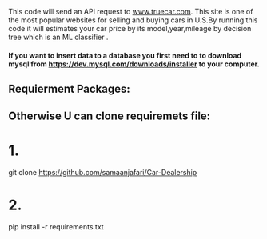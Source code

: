 This code will send an API request  to www.truecar.com. This site is one of the most popular websites for selling and buying cars in U.S.By running this code it will estimates your car price by its model,year,mileage by decision tree which is an  ML classifier .
#### If you want to insert data to a database you first need to to download mysql from https://dev.mysql.com/downloads/installer to your computer.
## Requierment Packages:

## Otherwise U can clone requiremets file:

# 1.
git clone https://github.com/samaanjafari/Car-Dealership

# 2.
pip install -r requirements.txt
